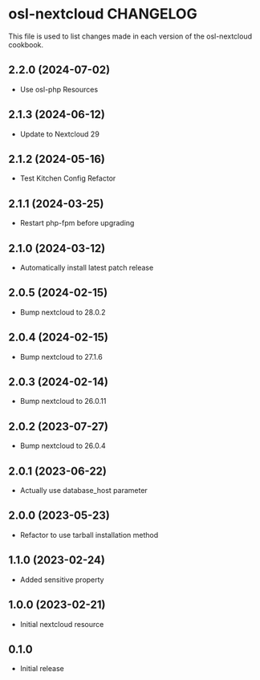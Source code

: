 # osl-nextcloud CHANGELOG

This file is used to list changes made in each version of the osl-nextcloud cookbook.

2.2.0 (2024-07-02)
------------------
- Use osl-php Resources

2.1.3 (2024-06-12)
------------------
- Update to Nextcloud 29

2.1.2 (2024-05-16)
------------------
- Test Kitchen Config Refactor

2.1.1 (2024-03-25)
------------------
- Restart php-fpm before upgrading

2.1.0 (2024-03-12)
------------------
- Automatically install latest patch release

2.0.5 (2024-02-15)
------------------
- Bump nextcloud to 28.0.2

2.0.4 (2024-02-15)
------------------
- Bump nextcloud to 27.1.6

2.0.3 (2024-02-14)
------------------
- Bump nextcloud to 26.0.11

2.0.2 (2023-07-27)
------------------
- Bump nextcloud to 26.0.4

2.0.1 (2023-06-22)
------------------
- Actually use database_host parameter

2.0.0 (2023-05-23)
------------------
- Refactor to use tarball installation method

1.1.0 (2023-02-24)
------------------
- Added sensitive property

1.0.0 (2023-02-21)
------------------
- Initial nextcloud resource

## 0.1.0

- Initial release
